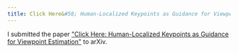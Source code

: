```yaml
---
title: Click Here&#58; Human-Localized Keypoints as Guidance for Viewpoint Estimation (arXiv)
---
```

I submitted the paper ["Click Here: Human-Localized Keypoints as Guidance for Viewpoint Estimation"](https://arxiv.org/abs/1703.09859) to arXiv.